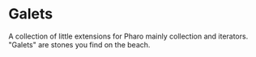 # Galets
A collection of little extensions for Pharo mainly collection and iterators. "Galets" are stones you find on the beach.

